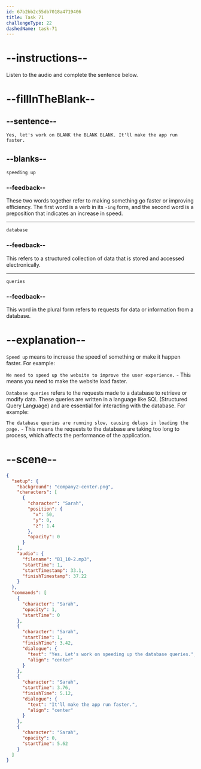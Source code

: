 ```yaml
---
id: 67b2bb2c55db7018a4719406
title: Task 71
challengeType: 22
dashedName: task-71
---
```


<!-- (Audio) Sarah: Yes, let's work on speeding up the database queries. It'll make the app run faster. -->

# --instructions--

Listen to the audio and complete the sentence below.

# --fillInTheBlank--

## --sentence--

`Yes, let's work on BLANK the BLANK BLANK. It'll make the app run faster.`

## --blanks--

`speeding up`

### --feedback-- 

These two words together refer to making something go faster or improving efficiency. The first word is a verb in its `-ing` form, and the second word is a preposition that indicates an increase in speed. 

---

`database`

### --feedback--

This refers to a structured collection of data that is stored and accessed electronically.

---

`queries`

### --feedback--

This word in the plural form refers to requests for data or information from a database.

# --explanation--

`Speed up` means to increase the speed of something or make it happen faster. For example:

`We need to speed up the website to improve the user experience.` - This means you need to make the website load faster.

`Database queries` refers to the requests made to a database to retrieve or modify data. These queries are written in a language like SQL (Structured Query Language) and are essential for interacting with the database. For example:

`The database queries are running slow, causing delays in loading the page.` - This means the requests to the database are taking too long to process, which affects the performance of the application.

# --scene--

```json
{
  "setup": {
    "background": "company2-center.png",
    "characters": [
      {
        "character": "Sarah",
        "position": {
          "x": 50,
          "y": 0,
          "z": 1.4
        },
        "opacity": 0
      }
    ],
    "audio": {
      "filename": "B1_10-2.mp3",
      "startTime": 1,
      "startTimestamp": 33.1,
      "finishTimestamp": 37.22
    }
  },
  "commands": [
    {
      "character": "Sarah",
      "opacity": 1,
      "startTime": 0
    },
    {
      "character": "Sarah",
      "startTime": 1,
      "finishTime": 3.42,
      "dialogue": {
        "text": "Yes. Let's work on speeding up the database queries.",
        "align": "center"
      }
    },
    {
      "character": "Sarah",
      "startTime": 3.76,
      "finishTime": 5.12,
      "dialogue": {
        "text": "It'll make the app run faster.",
        "align": "center"
      }
    },
    {
      "character": "Sarah",
      "opacity": 0,
      "startTime": 5.62
    }
  ]
}
```
